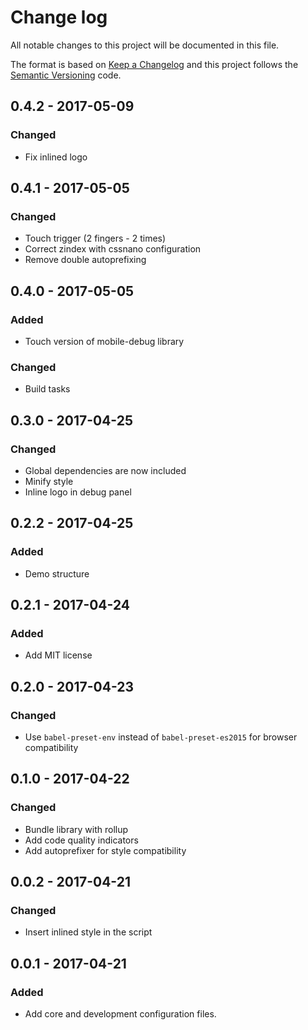 # Change log
All notable changes to this project will be documented in this file.

The format is based on [Keep a Changelog](http://keepachangelog.com) and this project follows the [Semantic Versioning](http://semver.org) code.

## 0.4.2 - 2017-05-09
### Changed
- Fix inlined logo

## 0.4.1 - 2017-05-05
### Changed
- Touch trigger (2 fingers - 2 times)
- Correct zindex with cssnano configuration
- Remove double autoprefixing

## 0.4.0 - 2017-05-05
### Added
- Touch version of mobile-debug library

### Changed
- Build tasks

## 0.3.0 - 2017-04-25
### Changed
- Global dependencies are now included
- Minify style
- Inline logo in debug panel

## 0.2.2 - 2017-04-25
### Added
- Demo structure

## 0.2.1 - 2017-04-24
### Added
- Add MIT license

## 0.2.0 - 2017-04-23
### Changed
- Use `babel-preset-env` instead of `babel-preset-es2015` for browser compatibility

## 0.1.0 - 2017-04-22
### Changed
- Bundle library with rollup
- Add code quality indicators
- Add autoprefixer for style compatibility

## 0.0.2 - 2017-04-21
### Changed
- Insert inlined style in the script

## 0.0.1 - 2017-04-21
### Added
- Add core and development configuration files.
